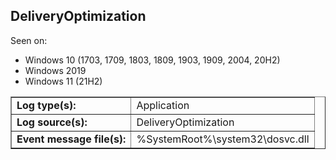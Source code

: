 ## DeliveryOptimization

Seen on:
* Windows 10 (1703, 1709, 1803, 1809, 1903, 1909, 2004, 20H2)
* Windows 2019
* Windows 11 (21H2)

<table border="1" class="docutils">
  <tbody>
    <tr>
      <td><b>Log type(s):</b></td>
      <td>Application</td>
    </tr>
    <tr>
      <td><b>Log source(s):</b></td>
      <td>DeliveryOptimization</td>
    </tr>
    <tr>
      <td><b>Event message file(s):</b></td>
      <td>%SystemRoot%\system32\dosvc.dll</td>
    </tr>
  </tbody>
</table>

&nbsp;

